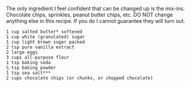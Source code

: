 The only ingredient I feel confident that can be changed up is the mix-ins. Chocolate chips, sprinkles, peanut butter chips, etc. DO NOT change anything else in this recipe. If you do I cannot guarantee they will turn out.

    1 cup salted butter* softened
    1 cup white (granulated) sugar
    1 cup light brown sugar packed
    2 tsp pure vanilla extract
    2 large eggs
    3 cups all-purpose flour
    1 tsp baking soda
    ½ tsp baking powder
    1 tsp sea salt***
    2 cups chocolate chips (or chunks, or chopped chocolate)